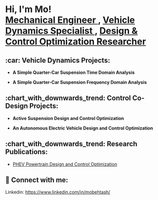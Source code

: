 <h1>Hi, I'm Mo! <br/> <a href = "https://github.com/MoBehtash"> Mechanical Engineer </a>,
                      <a href = "https://github.com/MoBehtash"> Vehicle Dynamics Specialist </a>,
                      <a href = "https://github.com/MoBehtash"> Design & Control Optimization Researcher </a> </h1>

<!-- ======================================================== -->
<h2>:car: Vehicle Dynamics Projects:</h2>
<!-- ======================================================== -->

- <b>A Simple Quarter-Car Suspension Time Domain Analysis</b>

- <b>A Simple Quarter-Car Suspension Frequency Domain Analysis</b>


<!-- ======================================================== -->
<h2>:chart_with_downwards_trend: Control Co-Design Projects: </h2>
<!-- ======================================================== -->

- <b>Active Suspension Design and Control Optimization</b>

- <b>An Autonomous Electric Vehicle Design and Control Optimization </b>


<!-- ======================================================== -->
<h2>:chart_with_downwards_trend: Research Publications: </h2>
<!-- ======================================================== -->

- [PHEV Powertrain Design and Control Optimization](https://link.springer.com/article/10.1007/s00158-019-02264-0)


<!-- ======================================================== -->
<h2> 🤳 Connect with me:</h2>
<!-- ======================================================== -->

Linkedin: https://www.linkedin.com/in/mobehtash/
